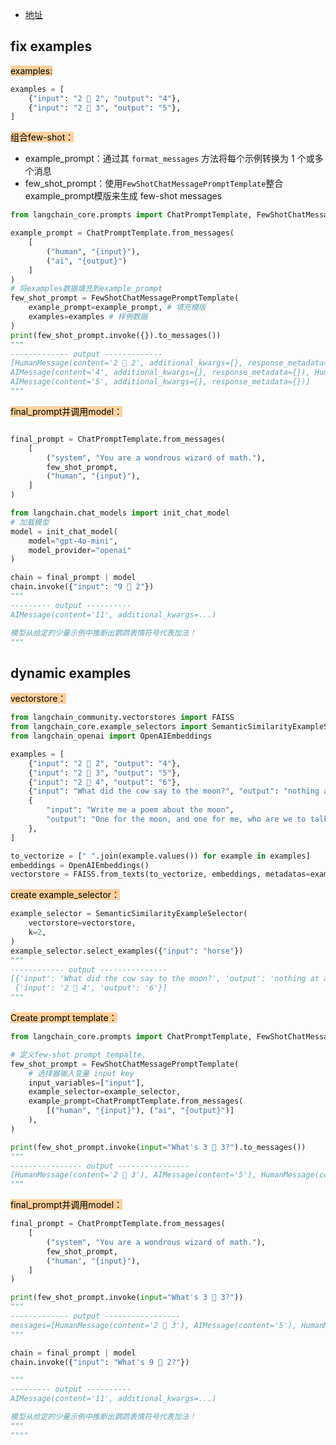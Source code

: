 - [地址](https://python.langchain.com/docs/how_to/few_shot_examples_chat/)

## fix examples
<mark style="background: #FFB86CA6;">examples:</mark>
```python
examples = [  
	{"input": "2 🦜 2", "output": "4"},  
	{"input": "2 🦜 3", "output": "5"},  
]
```
<mark style="background: #FFB86CA6;">组合few-shot：</mark>
- example_prompt：通过其 `format_messages` 方法将每个示例转换为 1 个或多个消息
- few_shot_prompt：使用`FewShotChatMessagePromptTemplate`整合example_prompt模版来生成 few-shot messages
```python
from langchain_core.prompts import ChatPromptTemplate, FewShotChatMessagePromptTemplate

example_prompt = ChatPromptTemplate.from_messages(  
	[  
		("human", "{input}"),  
		("ai", "{output}") 
	]  
)
# 将examples数据填充到example_prompt
few_shot_prompt = FewShotChatMessagePromptTemplate(  
	example_prompt=example_prompt, # 填充模版 
	examples=examples # 样例数据
)
print(few_shot_prompt.invoke({}).to_messages())
"""
------------- output -------------
[HumanMessage(content='2 🦜 2', additional_kwargs={}, response_metadata={}), 
AIMessage(content='4', additional_kwargs={}, response_metadata={}), HumanMessage(content='2 🦜 3', additional_kwargs={}, response_metadata={}), 
AIMessage(content='5', additional_kwargs={}, response_metadata={})]
"""
```
<mark style="background: #FFB86CA6;">final_prompt并调用model：</mark>
```python

final_prompt = ChatPromptTemplate.from_messages(
    [
        ("system", "You are a wondrous wizard of math."),
        few_shot_prompt,
        ("human", "{input}"),
    ]
)

from langchain.chat_models import init_chat_model
# 加载模型
model = init_chat_model(
    model="gpt-4o-mini",
    model_provider="openai"
)

chain = final_prompt | model
chain.invoke({"input": "9 🦜 2"})
"""
--------- output ----------
AIMessage(content='11', additional_kwargs=...)

模型从给定的少量示例中推断出鹦鹉表情符号代表加法！
"""
```
## dynamic examples
<mark style="background: #FFB86CA6;">vectorstore：</mark>
```python
from langchain_community.vectorstores import FAISS
from langchain_core.example_selectors import SemanticSimilarityExampleSelector
from langchain_openai import OpenAIEmbeddings

examples = [
    {"input": "2 🦜 2", "output": "4"},
    {"input": "2 🦜 3", "output": "5"},
    {"input": "2 🦜 4", "output": "6"},
    {"input": "What did the cow say to the moon?", "output": "nothing at all"},
    {
        "input": "Write me a poem about the moon",
        "output": "One for the moon, and one for me, who are we to talk about the moon?",
    },
]

to_vectorize = [" ".join(example.values()) for example in examples]
embeddings = OpenAIEmbeddings()
vectorstore = FAISS.from_texts(to_vectorize, embeddings, metadatas=examples)
```
<mark style="background: #FFB86CA6;">create  example_selector：</mark>
```python
example_selector = SemanticSimilarityExampleSelector(
    vectorstore=vectorstore,
    k=2,
)
example_selector.select_examples({"input": "horse"})
"""
------------ output ---------------
[{'input': 'What did the cow say to the moon?', 'output': 'nothing at all'},
 {'input': '2 🦜 4', 'output': '6'}]
"""
```
<mark style="background: #FFB86CA6;">Create prompt template：</mark>
```python
from langchain_core.prompts import ChatPromptTemplate, FewShotChatMessagePromptTemplate

# 定义few-shot prompt tempalte.
few_shot_prompt = FewShotChatMessagePromptTemplate(
    # 选择器输入变量 input key
    input_variables=["input"],
    example_selector=example_selector,
    example_prompt=ChatPromptTemplate.from_messages(
        [("human", "{input}"), ("ai", "{output}")]
    ),
)

print(few_shot_prompt.invoke(input="What's 3 🦜 3?").to_messages())
"""
---------------- output ----------------
[HumanMessage(content='2 🦜 3'), AIMessage(content='5'), HumanMessage(content='2 🦜 4'), AIMessage(content='6')]
"""
```
<mark style="background: #FFB86CA6;">final_prompt并调用model：</mark>
```python
final_prompt = ChatPromptTemplate.from_messages(
    [
        ("system", "You are a wondrous wizard of math."),
        few_shot_prompt,
        ("human", "{input}"),
    ]
)

print(few_shot_prompt.invoke(input="What's 3 🦜 3?"))
"""
------------- output -----------------
messages=[HumanMessage(content='2 🦜 3'), AIMessage(content='5'), HumanMessage(content='2 🦜 4'), AIMessage(content='6')]
"""

chain = final_prompt | model
chain.invoke({"input": "What's 9 🦜 2?"})

"""
--------- output ----------
AIMessage(content='11', additional_kwargs=...)

模型从给定的少量示例中推断出鹦鹉表情符号代表加法！
"""
""""
```